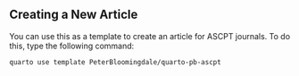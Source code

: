 ## Creating a New Article

You can use this as a template to create an article for ASCPT journals. To do this, type the following command:

```quarto use template PeterBloomingdale/quarto-pb-ascpt```

